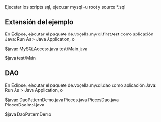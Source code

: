 Ejecutar los scripts sql, ejecutar mysql -u root y source *.sql

## Extensión del ejemplo
En Eclipse, ejecutar el paquete de.vogella.mysql.first.test como aplicación Java: Run As > Java Application, o

$javac MySQLAccess.java test/Main.java

$java test/Main

## DAO
En Eclipse, ejecutar el paquete de.vogella.mysql.dao como aplicación Java: Run As > Java Application, o

$javac DaoPatternDemo.java Pieces.java PiecesDao.java PiecesDaoImpl.java

$java DaoPatternDemo

